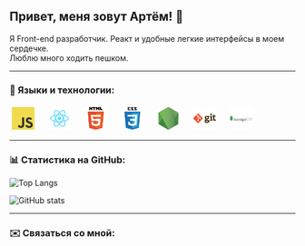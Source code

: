 <link rel="stylesheet" href="https://cdnjs.cloudflare.com/ajax/libs/font-awesome/6.2.1/css/all.min.css">

## Привет, меня зовут Артём! 👋
Я Front-end разработчик. Реакт и удобные легкие интерфейсы в моем сердечке.
<br>Люблю много ходить пешком.

[comment]: <> (- ❤️ Ищу работу разработчиком на React)
[comment]: <> (- 🤓 Мне важно видеть результат работы и понимать, что он полезен и люди им пользуются)
[comment]: <> (- 🤝 Импонирует Agile подход)

---
### 👅 Языки и технологии:

<ul style="list-style: none; display: flex; flex-wrap: wrap; margin: 0; padding: 0; gap: 1rem">
  <li>
    <img src="https://raw.githubusercontent.com/github/explore/80688e429a7d4ef2fca1e82350fe8e3517d3494d/topics/javascript/javascript.png"
    alt="Javascript" height="40" style="vertical-align:top; margin:4px">
  </li>
  <li>
    <img src="https://raw.githubusercontent.com/github/explore/80688e429a7d4ef2fca1e82350fe8e3517d3494d/topics/react/react.png"
    alt="React" height="40" style="vertical-align:top; margin:4px">
  </li>
  <li>
    <img src="https://raw.githubusercontent.com/github/explore/80688e429a7d4ef2fca1e82350fe8e3517d3494d/topics/html/html.png"
    alt="HTML" height="40" style="vertical-align:top; margin:4px">
  </li>
  <li>
    <img src="https://raw.githubusercontent.com/github/explore/80688e429a7d4ef2fca1e82350fe8e3517d3494d/topics/css/css.png"
    alt="CSS" height="40" style="vertical-align:top; margin:4px">
  </li>
  <li>
    <img src="https://raw.githubusercontent.com/github/explore/80688e429a7d4ef2fca1e82350fe8e3517d3494d/topics/nodejs/nodejs.png"
    alt="NodeJS" height="40" style="vertical-align:top; margin:4px">
  </li>
  <li>
    <img src="https://raw.githubusercontent.com/github/explore/80688e429a7d4ef2fca1e82350fe8e3517d3494d/topics/git/git.png"
    alt="Git" height="40" style="vertical-align:top; margin:4px">
  </li>
  <li>
    <img src="https://raw.githubusercontent.com/github/explore/80688e429a7d4ef2fca1e82350fe8e3517d3494d/topics/mongodb/mongodb.png"
    alt="MongoDB" height="40" style="vertical-align:top; margin:4px">
  </li>
</ul>

---
### 📊 Статистика на GitHub:

![Top Langs](https://github-readme-stats.vercel.app/api/top-langs/?username=Tom-Pepper&theme=slateorange)

![GitHub stats](https://github-readme-stats.vercel.app/api?username=Tom-Pepper&show_icons=true&theme=slateorange)

---
### ✉️ Связаться со мной:

<ul style="margin: 0; padding: 0; list-style: none; display: flex; flex-wrap: wrap; gap: 1rem;">
  <li>
    <a href="https://www.linkedin.com/in/artem88" target="_blank" rel="noopener noreferrer">
      <i class="fa-brands fa-linkedin-in" style="font-size: 30px;"></i>
    </a>
  </li>
  <li>
    <a href="mailto:ya.dordz@yandex.ru">
      <i class="fa-solid fa-envelope-open-text contact-icon" style="font-size: 30px;"></i>
    </a>
  </li>
  <li>
    <a href="https://teleg.run/pepperbit" target="_blank" rel="noopener noreferrer">
      <i class="fa-brands fa-telegram contact-icon" style="font-size: 30px;"></i>
    </a>
  </li>
</ul>
